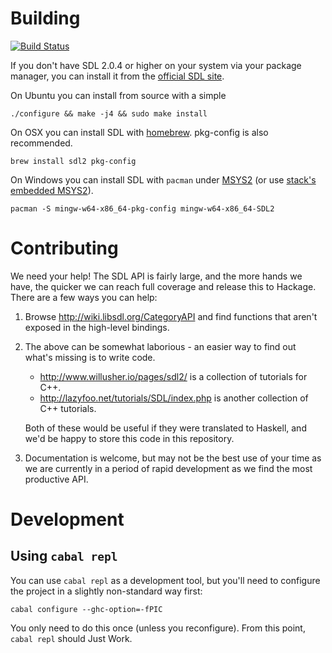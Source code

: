 # Building

[![Build Status](https://travis-ci.org/haskell-game/sdl2.svg?branch=master)](https://travis-ci.org/haskell-game/sdl2)

If you don't have SDL 2.0.4 or higher on your system via your
package manager, you can install it from the
[official SDL site](https://www.libsdl.org/download-2.0.php).

On Ubuntu you can install from source with a simple

    ./configure && make -j4 && sudo make install

On OSX you can install SDL with [homebrew](http://brew.sh/). pkg-config is also recommended.

    brew install sdl2 pkg-config

On Windows you can install SDL with `pacman` under [MSYS2](https://msys2.github.io/) (or use  [stack's embedded MSYS2](https://www.reddit.com/r/haskellgamedev/comments/4jpthu/windows_sdl2_is_now_almost_painless_via_stack/)).

    pacman -S mingw-w64-x86_64-pkg-config mingw-w64-x86_64-SDL2

# Contributing

We need your help! The SDL API is fairly large, and the more hands we have, the
quicker we can reach full coverage and release this to Hackage. There are a few
ways you can help:

1. Browse http://wiki.libsdl.org/CategoryAPI and find functions that aren't
   exposed in the high-level bindings.

2. The above can be somewhat laborious - an easier way to find out what's
   missing is to write code.

   * http://www.willusher.io/pages/sdl2/ is a collection of tutorials for C++.
   * http://lazyfoo.net/tutorials/SDL/index.php is another collection of C++
     tutorials.

   Both of these would be useful if they were translated to Haskell, and we'd be
   happy to store this code in this repository.

3. Documentation is welcome, but may not be the best use of your time as we are
   currently in a period of rapid development as we find the most productive
   API.

# Development

## Using `cabal repl`

You can use `cabal repl` as a development tool, but you'll need to configure the project in a slightly non-standard way first:

```
cabal configure --ghc-option=-fPIC
```

You only need to do this once (unless you reconfigure). From this point, `cabal repl` should Just Work.
